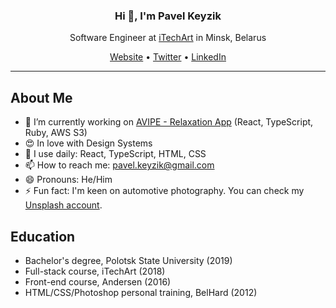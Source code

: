 <h3 align="center">Hi 👋, I'm Pavel Keyzik</h3>
<p align="center">Software Engineer at <a href="https://itechart.com/">iTechArt</a> in Minsk, Belarus</p>
<p align="center">
  <a href="https://pavelkeyzik.com">Website</a> •
  <a href="https://twitter.com/pavelkeyzik">Twitter</a> •
  <a href="https://www.linkedin.com/in/pavelkeyzik/">LinkedIn</a>
</p>

---

## About Me

- 🌱 I’m currently working on [AVIPE - Relaxation App](https://avipe.netlify.app/) (React, TypeScript, Ruby, AWS S3)
- 😍 In love with Design Systems
- 🧱 I use daily: React, TypeScript, HTML, CSS
- 📫 How to reach me: pavel.keyzik@gmail.com
- 😄 Pronouns: He/Him
- ⚡ Fun fact: I'm keen on automotive photography. You can check my [Unsplash account](https://unsplash.com/@pavelkeyzik).

## Education

- Bachelor's degree, Polotsk State University (2019)
- Full-stack course, iTechArt (2018)
- Front-end course, Andersen (2016)
- HTML/CSS/Photoshop personal training, BelHard (2012)
